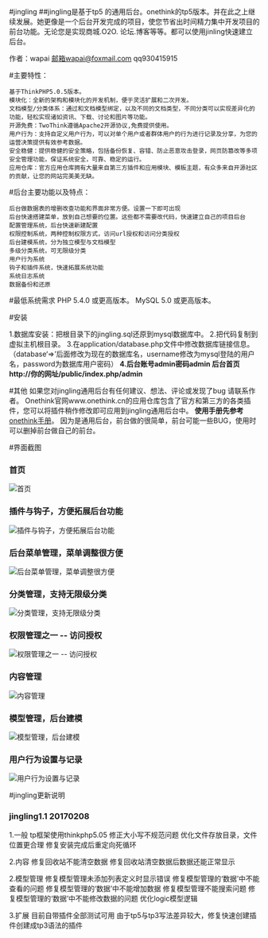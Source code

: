 #jingling
##jingling是基于tp5 的通用后台。onethink的tp5版本。并在此之上继续发展。她更像是一个后台开发完成的项目，使您节省出时间精力集中开发项目的前台功能。无论您是实现商城.O2O. 论坛.博客等等。都可以使用jinling快速建立后台。

作者：wapai 邮箱wapai@foxmail.com qq930415915

#主要特性：

    基于ThinkPHP5.0.5版本。
    模块化：全新的架构和模块化的开发机制，便于灵活扩展和二次开发。
    文档模型/分类体系：通过和文档模型绑定，以及不同的文档类型，不同分类可以实现差异化的功能，轻松实现诸如资讯、下载、讨论和图片等功能。
    开源免费：TwoThink遵循Apache2开源协议,免费提供使用。
    用户行为：支持自定义用户行为，可以对单个用户或者群体用户的行为进行记录及分享，为您的运营决策提供有效参考数据。
    安全稳健：提供稳健的安全策略，包括备份恢复、容错、防止恶意攻击登录，网页防篡改等多项安全管理功能，保证系统安全，可靠、稳定的运行。
    应用仓库：官方应用仓库拥有大量来自第三方插件和应用模块、模板主题，有众多来自开源社区的贡献，让您的网站完美美无缺。

#后台主要功能以及特点：

    后台做数据表的增删改查功能和界面非常方便。设置一下即可出现
    后台快速搭建菜单，放到自己想要的位置。这些都不需要改代码，快速建立自己的项目后台
    配置管理系统，后台快速新建配置
    权限控制系统，两种控制权限方式，访问url授权和访问分类授权
    后台建模系统，分为独立模型与文档模型
    多级分类系统，可无限级分类
    用户行为系统
    钩子和插件系统，快速拓展系统功能
    系统日志系统
    数据备份和还原

#最低系统需求
    PHP 5.4.0 或更高版本。
    MySQL 5.0 或更高版本。

#安装

1.数据库安装：把根目录下的jingling.sql还原到mysql数据库中。
2.把代码复制到虚拟主机根目录。
3.在application/database.php文件中修改数据库链接信息。（database‘=>’后面修改为现在的数据库名，username修改为mysql登陆的用户名，password为数据库用户密码）
 **4.后台账号admin密码admin  后台首页 http://你的网址/public/index.php/admin** 

#其他
如果您对jingling通用后台有任何建议、想法、评论或发现了bug 请联系作者。
Onethink官网www.onethink.cn的应用仓库包含了官方和第三方的各类插件，您可以将插件稍作修改即可应用到jingling通用后台中。
 **使用手册先参考** [onethink手册](http://document.onethink.cn/manual_1_0.html)。
因为是通用后台，前台做的很简单，前台可能一些BUG，使用时可以删掉前台做自己的前台。

#界面截图
### 首页

![首页](http://git.oschina.net/uploads/images/2017/0208/154752_5bbb5fc6_891703.png "首页")
### 插件与钩子，方便拓展后台功能
![插件与钩子，方便拓展后台功能](http://git.oschina.net/uploads/images/2017/0208/154820_25ef6bec_891703.png "插件与钩子")
### 后台菜单管理，菜单调整很方便
![后台菜单管理，菜单调整很方便](http://git.oschina.net/uploads/images/2017/0208/154937_b8af5c51_891703.png "后台菜单管理")
### 分类管理，支持无限级分类
![分类管理，支持无限级分类](http://git.oschina.net/uploads/images/2017/0208/155106_73c07041_891703.png "分类管理")
### 权限管理之一 -- 访问授权
![权限管理之一 -- 访问授权](http://git.oschina.net/uploads/images/2017/0208/155156_6386772a_891703.png "权限管理")
### 内容管理
![内容管理](http://git.oschina.net/uploads/images/2017/0208/155245_18d6c79d_891703.png "内容管理")
### 模型管理，后台建模
![模型管理，后台建模](http://git.oschina.net/uploads/images/2017/0208/155639_cf5d0c01_891703.png "模型管理")
### 用户行为设置与记录
![用户行为设置与记录](http://git.oschina.net/uploads/images/2017/0208/155730_5efc9856_891703.png "用户行为设置与记录")

#jingling更新说明

### jingling1.1 20170208
1.一般
tp框架使用thinkphp5.05
修正大小写不规范问题
优化文件存放目录，文件位置更合理
修复安装完成后重定向死循环

2.内容
修复回收站不能清空数据
修复回收站清空数据后数据还能正常显示

2.模型管理
修复模型管理未添加列表定义时显示错误
修复模型管理的‘数据’中不能查看的问题
修复模型管理的‘数据’中不能增加数据
修复模型管理不能搜索问题
修复模型管理的‘数据’中不能修改数据的问题
优化logic模型逻辑

3.扩展
目前自带插件全部测试可用
由于tp5与tp3写法差异较大，修复快速创建插件创建成tp3语法的插件

